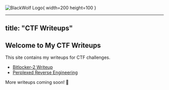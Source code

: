 ![BlackWolf Logo](/assets/images/logo.png){ width=200 height=100 }

---
title: "CTF Writeups"
----

## Welcome to My CTF Writeups
This site contains my writeups for CTF challenges.

- [Bitlocker-2 Writeup](bitlocker-2.md)
- [Perplexed Reverse Engineering](perplexed.md)

More writeups coming soon! 🚀
